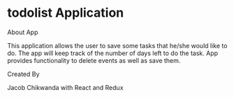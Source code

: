 # todolist Application

About App

This application allows the user to save some tasks that he/she would like to do. 
The app will keep track of the number of days left to do the task.
App provides functionality to delete events as well as save them.

Created By 

Jacob Chikwanda with React and Redux

